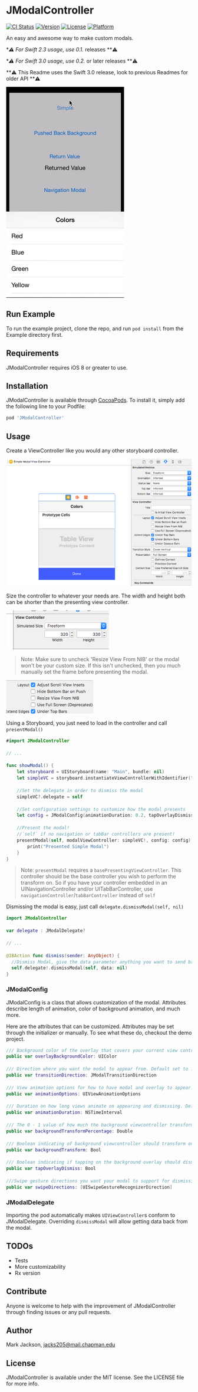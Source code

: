 # JModalController

[![CI Status](http://img.shields.io/travis/jacks205/JModalController.svg?style=flat)](https://travis-ci.org/jacks205/JModalController)
[![Version](https://img.shields.io/cocoapods/v/JModalController.svg?style=flat)](http://cocoapods.org/pods/JModalController)
[![License](https://img.shields.io/cocoapods/l/JModalController.svg?style=flat)](http://cocoapods.org/pods/JModalController)
[![Platform](https://img.shields.io/cocoapods/p/JModalController.svg?style=flat)](http://cocoapods.org/pods/JModalController)

An easy and awesome way to make custom modals.

**:warning: For Swift 2.3 usage, use 0.1.* releases **:warning:

**:warning: For Swift 3.0 usage, use 0.2.* or later releases **:warning:

**:warning: This Readme uses the Swift 3.0 release, look to previous Readmes for older API **:warning:

[![JModalController](/images/jmodalcontroller.gif)](/images/jmodalcontroller.gif)

## Run Example

To run the example project, clone the repo, and run `pod install` from the Example directory first.

## Requirements

JModalController requires iOS 8 or greater to use.

## Installation

JModalController is available through [CocoaPods](http://cocoapods.org). To install
it, simply add the following line to your Podfile:

```ruby
pod 'JModalController'
```

## Usage

Create a ViewController like you would any other storyboard controller.


[![Create ViewController in storyboard](/images/jmc1.png)](/images/jmc1.png)


Size the controller to whatever your needs are. The width and height both can be shorter than the presenting view controller.


[![Size the modal](/images/jmc3.png)](/images/jmc3.png)


> Note: Make sure to uncheck 'Resize View From NIB' or the modal won't be your custom size. If this isn't unchecked, then you much manually set the frame before presenting the modal.

[![Uncheck Resize View From NIB](/images/jmc2.png)](/images/jmc2.png)

Using a Storyboard, you just need to load in the controller and call `presentModal()`
```swift
#import JModalController

// ...

func showModal() {
    let storyboard = UIStoryboard(name: "Main", bundle: nil)
    let simpleVC = storyboard.instantiateViewControllerWithIdentifier("SimpleModalViewController") as? SimpleModalViewController
    
    //Set the delegate in order to dismiss the modal
    simpleVC?.delegate = self
    
    //Set configuration settings to customize how the modal presents
    let config = JModalConfig(animationDuration: 0.2, tapOverlayDismiss: true, transitionDirection: .bottom, backgroundTransform: true)
    
    //Present the modal!
    //`self` if no navigation or tabBar controllers are present!
    presentModal(self, modalViewController: simpleVC!, config: config) {
        print("Presented Simple Modal")
    }
}
```

> Note: `presentModal` requires a `basePresentingViewController`. This controller should be the base controller you wish to perform the transform on. So if you have your controller embedded in an UINavigationController and/or UITabBarController, use `navigationController`/`tabBarController` instead of `self`

Dismissing the modal is easy, just call `delegate.dismissModal(self, nil)`

```swift
import JModalController

var delegate : JModalDelegate?

// ...

@IBAction func dismiss(sender: AnyObject) {
  //Dismiss Modal, give the data parameter anything you want to send back to the presenting view controller.  
  self.delegate!.dismissModal(self, data: nil)
}
```

### JModalConfig

JModalConfig is a class that allows customization of the modal. Attributes describe length of animation, color of background animation, and much more.

Here are the attributes that can be customized. Attributes may be set through the initializer or manually. To see what these do, checkout the demo project.
```swift
/// Background color of the overlay that covers your current view controller. Default set to UIColor(white: 0, alpha: 0.3)
public var overlayBackgroundColor: UIColor

/// Direction where you want the modal to appear from. Default set to .bottom
public var transitionDirection: JModalTransitionDirection

/// View animation options for how to have modal and overlay to appear. Default set to .curveLinear
public var animationOptions: UIViewAnimationOptions

/// Duration on how long views animate on appearing and dismissing. Default set to 0.3
public var animationDuration: NSTimeInterval

/// The 0 - 1 value of how much the background viewcontroller transforms on modal appearance. Default set to 0.93
public var backgroundTransformPercentage: Double

/// Boolean indicating of background viewcontroller should transform on modal appearance. Default set to true
public var backgroundTransform: Bool

/// Boolean indicating if tapping on the background overlay should dismiss modal. Default set to true
public var tapOverlayDismiss: Bool

///Swipe gesture directions you want your modal to support for dismissing. Default set to []
public var swipeDirections: [UISwipeGestureRecognizerDirection]
```

### JModalDelegate

Importing the pod automatically makes `UIViewController`s conform to JModalDelegate. Overriding `dismissModal` will allow getting data back from the modal.

## TODOs
- Tests
- More customizability
- Rx version

## Contribute

Anyone is welcome to help with the improvement of JModalController through finding issues or any pull requests.

## Author

Mark Jackson, jacks205@mail.chapman.edu

## License

JModalController is available under the MIT license. See the LICENSE file for more info.
